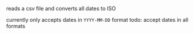 reads a csv file and converts all dates to ISO

currently only accepts dates in `YYYY-MM-DD` format
todo: accept dates in all formats